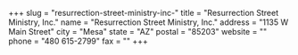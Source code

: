 +++
slug = "resurrection-street-ministry-inc-"
title = "Resurrection Street Ministry, Inc."
name = "Resurrection Street Ministry, Inc."
address = "1135 W Main Street"
city = "Mesa"
state = "AZ"
postal = "85203"
website = ""
phone = "480 615-2799"
fax = ""
+++
